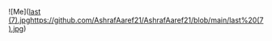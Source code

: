 
![Me]([last (7).jpg](https://github.com/AshrafAaref21/AshrafAaref21/blob/main/last%20(7).jpg)https://github.com/AshrafAaref21/AshrafAaref21/blob/main/last%20(7).jpg)
